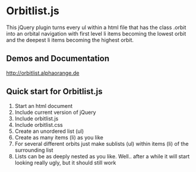 # Orbitlist.js
This jQuery plugin turns every ul within a html file that has the class .orbit into an orbital navigation with first level li items becoming the lowest orbit and the deepest li items becoming the highest orbit.

## Demos and Documentation
<http://orbitlist.alphaorange.de>

## Quick start for Orbitlist.js
1. Start an html document
2. Include current version of jQuery
3. Include orbitlist.js
4. Include orbitlist.css
5. Create an unordered list (ul)
6. Create as many items (li) as you like
7. For several different orbits just make sublists (ul) within items (li) of the surrounding list
8. Lists can be as deeply nested as you like. Well.. after a while it will start looking really ugly, but it should still work
